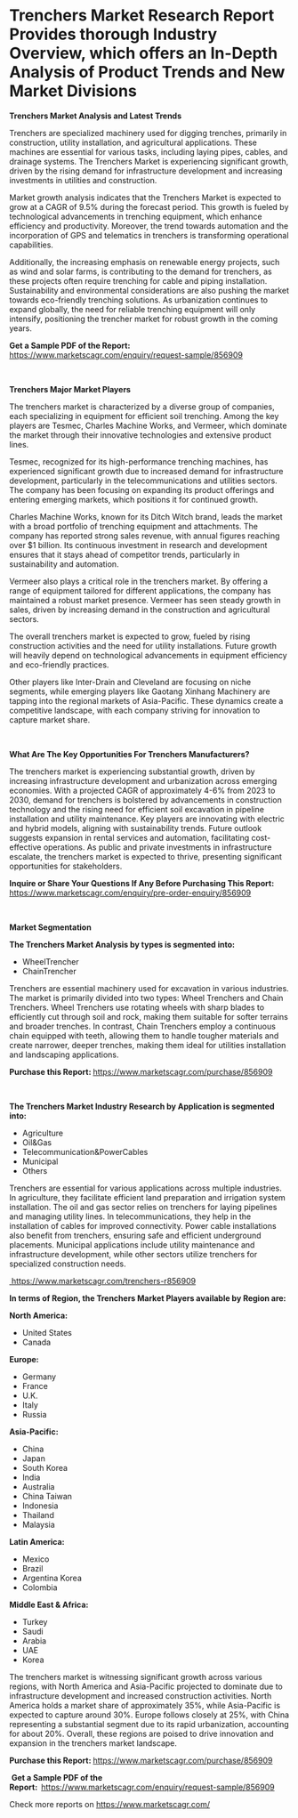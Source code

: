 <p><h1>Trenchers Market Research Report Provides thorough Industry Overview, which offers an In-Depth Analysis of Product Trends and New Market Divisions</h1></p><p><strong>Trenchers Market Analysis and Latest Trends</strong></p>
<p><p>Trenchers are specialized machinery used for digging trenches, primarily in construction, utility installation, and agricultural applications. These machines are essential for various tasks, including laying pipes, cables, and drainage systems. The Trenchers Market is experiencing significant growth, driven by the rising demand for infrastructure development and increasing investments in utilities and construction.</p><p>Market growth analysis indicates that the Trenchers Market is expected to grow at a CAGR of 9.5% during the forecast period. This growth is fueled by technological advancements in trenching equipment, which enhance efficiency and productivity. Moreover, the trend towards automation and the incorporation of GPS and telematics in trenchers is transforming operational capabilities. </p><p>Additionally, the increasing emphasis on renewable energy projects, such as wind and solar farms, is contributing to the demand for trenchers, as these projects often require trenching for cable and piping installation. Sustainability and environmental considerations are also pushing the market towards eco-friendly trenching solutions. As urbanization continues to expand globally, the need for reliable trenching equipment will only intensify, positioning the trencher market for robust growth in the coming years.</p></p>
<p><strong>Get a Sample PDF of the Report:&nbsp;</strong> <a href="https://www.marketscagr.com/enquiry/request-sample/856909?utm_campaign=2336&utm_medium=2&utm_source=Github&utm_content=ia&utm_term=16022025&utm_id=trenchers">https://www.marketscagr.com/enquiry/request-sample/856909</a></p>
<p>&nbsp;</p>
<p><strong>Trenchers Major Market Players</strong></p>
<p><p>The trenchers market is characterized by a diverse group of companies, each specializing in equipment for efficient soil trenching. Among the key players are Tesmec, Charles Machine Works, and Vermeer, which dominate the market through their innovative technologies and extensive product lines. </p><p>Tesmec, recognized for its high-performance trenching machines, has experienced significant growth due to increased demand for infrastructure development, particularly in the telecommunications and utilities sectors. The company has been focusing on expanding its product offerings and entering emerging markets, which positions it for continued growth.</p><p>Charles Machine Works, known for its Ditch Witch brand, leads the market with a broad portfolio of trenching equipment and attachments. The company has reported strong sales revenue, with annual figures reaching over $1 billion. Its continuous investment in research and development ensures that it stays ahead of competitor trends, particularly in sustainability and automation.</p><p>Vermeer also plays a critical role in the trenchers market. By offering a range of equipment tailored for different applications, the company has maintained a robust market presence. Vermeer has seen steady growth in sales, driven by increasing demand in the construction and agricultural sectors. </p><p>The overall trenchers market is expected to grow, fueled by rising construction activities and the need for utility installations. Future growth will heavily depend on technological advancements in equipment efficiency and eco-friendly practices. </p><p>Other players like Inter-Drain and Cleveland are focusing on niche segments, while emerging players like Gaotang Xinhang Machinery are tapping into the regional markets of Asia-Pacific. These dynamics create a competitive landscape, with each company striving for innovation to capture market share.</p></p>
<p>&nbsp;</p>
<p><strong>What Are The Key Opportunities For Trenchers Manufacturers?</strong></p>
<p><p>The trenchers market is experiencing substantial growth, driven by increasing infrastructure development and urbanization across emerging economies. With a projected CAGR of approximately 4-6% from 2023 to 2030, demand for trenchers is bolstered by advancements in construction technology and the rising need for efficient soil excavation in pipeline installation and utility maintenance. Key players are innovating with electric and hybrid models, aligning with sustainability trends. Future outlook suggests expansion in rental services and automation, facilitating cost-effective operations. As public and private investments in infrastructure escalate, the trenchers market is expected to thrive, presenting significant opportunities for stakeholders.</p></p>
<p><strong>Inquire or Share Your Questions If Any Before Purchasing This Report:</strong> <a href="https://www.marketscagr.com/enquiry/pre-order-enquiry/856909?utm_campaign=2336&utm_medium=2&utm_source=Github&utm_content=ia&utm_term=16022025&utm_id=trenchers">https://www.marketscagr.com/enquiry/pre-order-enquiry/856909</a></p>
<p>&nbsp;</p>
<p><strong>Market Segmentation</strong></p>
<p><strong>The Trenchers Market Analysis by types is segmented into:</strong></p>
<p><ul><li>WheelTrencher</li><li>ChainTrencher</li></ul></p>
<p><p>Trenchers are essential machinery used for excavation in various industries. The market is primarily divided into two types: Wheel Trenchers and Chain Trenchers. Wheel Trenchers use rotating wheels with sharp blades to efficiently cut through soil and rock, making them suitable for softer terrains and broader trenches. In contrast, Chain Trenchers employ a continuous chain equipped with teeth, allowing them to handle tougher materials and create narrower, deeper trenches, making them ideal for utilities installation and landscaping applications.</p></p>
<p><strong>Purchase this Report:&nbsp;</strong><a href="https://www.marketscagr.com/purchase/856909?utm_campaign=2336&utm_medium=2&utm_source=Github&utm_content=ia&utm_term=16022025&utm_id=trenchers">https://www.marketscagr.com/purchase/856909</a></p>
<p>&nbsp;</p>
<p><strong>The Trenchers Market Industry Research by Application is segmented into:</strong></p>
<p><ul><li>Agriculture</li><li>Oil&Gas</li><li>Telecommunication&PowerCables</li><li>Municipal</li><li>Others</li></ul></p>
<p><p>Trenchers are essential for various applications across multiple industries. In agriculture, they facilitate efficient land preparation and irrigation system installation. The oil and gas sector relies on trenchers for laying pipelines and managing utility lines. In telecommunications, they help in the installation of cables for improved connectivity. Power cable installations also benefit from trenchers, ensuring safe and efficient underground placements. Municipal applications include utility maintenance and infrastructure development, while other sectors utilize trenchers for specialized construction needs.</p></p>
<p><a href="https://www.marketscagr.com/trenchers-r856909?utm_campaign=2336&utm_medium=2&utm_source=Github&utm_content=ia&utm_term=16022025&utm_id=trenchers">&nbsp;https://www.marketscagr.com/trenchers-r856909</a></p>
<p><strong>In terms of Region, the Trenchers Market Players available by Region are:</strong></p>
<p>
    <p> <strong> North America: </strong>
        <ul>
            <li>United States</li>
            <li>Canada</li>
        </ul>
        </p> 
    <p> <strong> Europe: </strong>
        <ul>
            <li>Germany</li>
            <li>France</li>
            <li>U.K.</li>
            <li>Italy</li>
            <li>Russia</li>
        </ul>
        </p> 
    <p> <strong> Asia-Pacific: </strong>
        <ul>
            <li>China</li>
            <li>Japan</li>
            <li>South Korea</li>
            <li>India</li>
            <li>Australia</li>
            <li>China Taiwan</li>
            <li>Indonesia</li>
            <li>Thailand</li>
            <li>Malaysia</li>
        </ul>
        </p> 
    <p> <strong> Latin America: </strong>
        <ul>
            <li>Mexico</li>
            <li>Brazil</li>
            <li>Argentina Korea</li>
            <li>Colombia</li>
        </ul>
        </p> 
    <p> <strong> Middle East & Africa: </strong>
        <ul>
            <li>Turkey</li>
            <li>Saudi</li>
            <li>Arabia</li>
            <li>UAE</li>
            <li>Korea</li>
        </ul>
    </p>
    </p>
<p><p>The trenchers market is witnessing significant growth across various regions, with North America and Asia-Pacific projected to dominate due to infrastructure development and increased construction activities. North America holds a market share of approximately 35%, while Asia-Pacific is expected to capture around 30%. Europe follows closely at 25%, with China representing a substantial segment due to its rapid urbanization, accounting for about 20%. Overall, these regions are poised to drive innovation and expansion in the trenchers market landscape.</p></p>
<p><strong>Purchase this Report: </strong><a href="https://www.marketscagr.com/purchase/856909?utm_campaign=2336&utm_medium=2&utm_source=Github&utm_content=ia&utm_term=16022025&utm_id=trenchers">https://www.marketscagr.com/purchase/856909</a></p>
<p>&nbsp;<strong>Get a Sample PDF of the Report:&nbsp;&nbsp;</strong><a href="https://www.marketscagr.com/enquiry/request-sample/856909?utm_campaign=2336&utm_medium=2&utm_source=Github&utm_content=ia&utm_term=16022025&utm_id=trenchers">https://www.marketscagr.com/enquiry/request-sample/856909</a></p>
<p><strong></strong></p>
<p>Check more reports on <a href="https://www.marketscagr.com/?utm_campaign=2336&utm_medium=2&utm_source=Github&utm_content=ia&utm_term=16022025&utm_id=trenchers">https://www.marketscagr.com/</a></p>